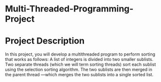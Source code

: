 # Multi-Threaded-Programming-Project

# Project Description
In this project, you will develop a multithreaded program to perform sorting that works as follows: A
list of integers is divided into two smaller sublists. Two separate threads (which we will term sorting
threads) sort each sublist using the selection sorting algorithm. The two sublists are then merged in the
parent thread —which merges the two sublists into a single sorted list.
